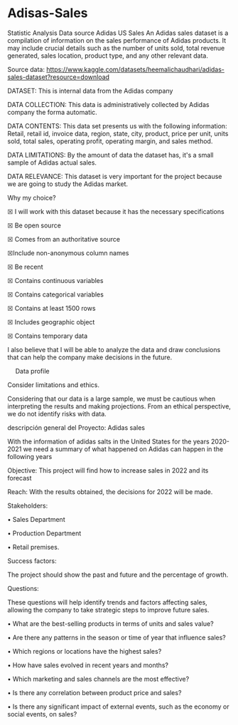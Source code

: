 # Adisas-Sales
 Statistic Analysis
Data source
Adidas US Sales 
An Adidas sales dataset is a compilation of information on the sales performance of Adidas products. It may include crucial details such as the number of units sold, total revenue generated, sales location, product type, and any other relevant data.

Source data: https://www.kaggle.com/datasets/heemalichaudhari/adidas-sales-dataset?resource=download

DATASET: This is internal data from the Adidas company

DATA COLLECTION: This data is administratively collected by Adidas company the forma automatic.

DATA CONTENTS: This data set presents us with the following information: Retail, retail id, invoice data, region, state, city, product, price per unit, units sold, total sales, operating profit, operating margin, and sales method.

DATA LIMITATIONS: By the amount of data the dataset has, it's a small sample of Adidas actual sales.

DATA RELEVANCE: This dataset is very important for the project because we are going to study the Adidas market.

Why my choice?

☒ I will work with this dataset because it has the necessary specifications

☒ Be open source

☒ Comes from an authoritative source 

☒Include non-anonymous column names 

☒ Be recent 

☒ Contains continuous variables 

☒ Contains categorical variables 

☒ Contains at least 1500 rows 

☒ Includes geographic object 

☒ Contains temporary data 

I also believe that I will be able to analyze the data and draw conclusions that can help the company make decisions in the future.


 
Data profile
 
Consider limitations and ethics.

Considering that our data is a large sample, we must be cautious when interpreting the results and making projections. From an ethical perspective, we do not identify risks with data.


descripción general del Proyecto: Adidas sales

With the information of adidas salts in the United States for the years 2020-2021 we need a summary of what happened on Adidas can happen in the following years

Objective: This project will find how to increase sales in 2022 and its forecast

Reach: With the results obtained, the decisions for 2022 will be made.

Stakeholders:

•	Sales Department

•	Production Department

•	Retail premises.

Success factors:

The project should show the past and future and the percentage of growth.

Questions: 

These questions will help identify trends and factors affecting sales, allowing the company to take strategic steps to improve future sales.

•	What are the best-selling products in terms of units and sales value?

•	Are there any patterns in the season or time of year that influence sales?

•	Which regions or locations have the highest sales?

•	How have sales evolved in recent years and months?

•	Which marketing and sales channels are the most effective?

•	Is there any correlation between product price and sales?

•	Is there any significant impact of external events, such as the economy or social events, on sales?

